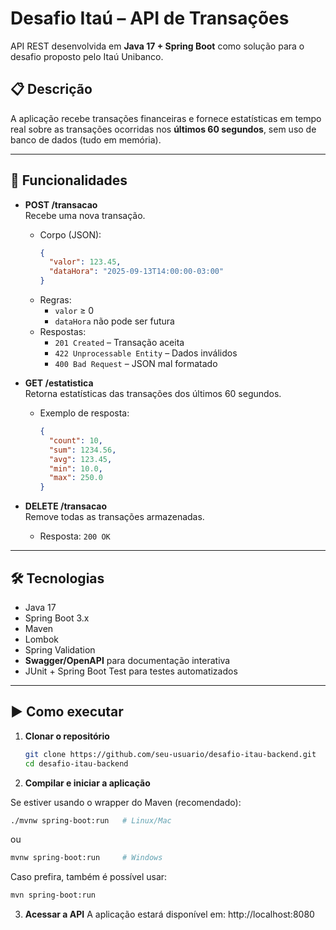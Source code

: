 # Desafio Itaú – API de Transações

API REST desenvolvida em **Java 17 + Spring Boot** como solução para o desafio proposto pelo Itaú Unibanco.

## 📋 Descrição

A aplicação recebe transações financeiras e fornece estatísticas em tempo real sobre as transações ocorridas nos **últimos 60 segundos**, sem uso de banco de dados (tudo em memória).

---

## 🚀 Funcionalidades

- **POST /transacao**  
  Recebe uma nova transação.
    - Corpo (JSON):
      ```json
      {
        "valor": 123.45,
        "dataHora": "2025-09-13T14:00:00-03:00"
      }
      ```
    - Regras:
        - `valor` ≥ 0
        - `dataHora` não pode ser futura
    - Respostas:
        - `201 Created` – Transação aceita
        - `422 Unprocessable Entity` – Dados inválidos
        - `400 Bad Request` – JSON mal formatado

- **GET /estatistica**  
  Retorna estatísticas das transações dos últimos 60 segundos.
    - Exemplo de resposta:
      ```json
      {
        "count": 10,
        "sum": 1234.56,
        "avg": 123.45,
        "min": 10.0,
        "max": 250.0
      }
      ```

- **DELETE /transacao**  
  Remove todas as transações armazenadas.
    - Resposta: `200 OK`

---

## 🛠 Tecnologias

- Java 17
- Spring Boot 3.x
- Maven
- Lombok
- Spring Validation
- **Swagger/OpenAPI** para documentação interativa
- JUnit + Spring Boot Test para testes automatizados

---

## ▶️ Como executar

1. **Clonar o repositório**
   ```bash
   git clone https://github.com/seu-usuario/desafio-itau-backend.git
   cd desafio-itau-backend
   ```
2. **Compilar e iniciar a aplicação**

Se estiver usando o wrapper do Maven (recomendado):
```bash
./mvnw spring-boot:run   # Linux/Mac
```
ou
```bash
mvnw spring-boot:run     # Windows
```

Caso prefira, também é possível usar:
```bash
mvn spring-boot:run
```

3. **Acessar a API**
A aplicação estará disponível em:
http://localhost:8080
